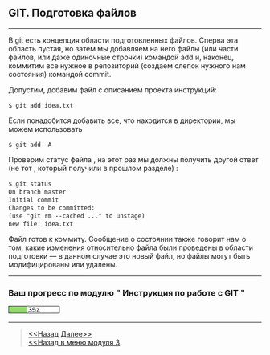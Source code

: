 ## GIT. Подготовка файлов
---

В git есть концепция области подготовленных файлов. 
Сперва эта область пустая, но затем мы добавляем на него 
файлы (или части файлов, или даже одиночные строчки) командой add 
и, наконец, коммитим все нужное в репозиторий (создаем слепок 
нужного нам состояния) командой commit.

Допустим, добавим файл с описанием проекта инструкций:

```
$ git add idea.txt
```

Если понадобится добавить все, что находится в директории, мы можем 
использовать

```
$ git add -A
```

Проверим статус файла , на этот раз мы должны получить другой ответ (не тот , который получили в прошлом разделе) :

```
$ git status
On branch master
Initial commit
Changes to be committed:
(use "git rm --cached ..." to unstage)
new file: idea.txt

```
Файл готов к коммиту. Сообщение о состоянии также говорит нам о том, какие изменения относительно файла были проведены в области подготовки — в данном случае это новый файл, но файлы могут быть модифицированы или удалены.

---
### **Ваш прогресс по модулю " Инструкция по работе с GIT "**

![](./green_93DB70/35perc.png)

---
>[<<Назад](./stayreposit.md) [Далее>>](./fixchange.md)   
>[<<Назад в меню модуля 3](./startmenu3.md)